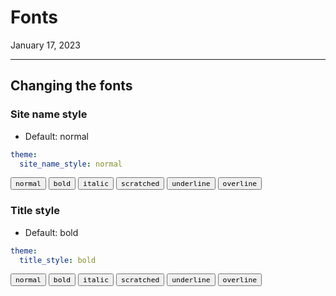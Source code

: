 # Fonts

January 17, 2023

---

## Changing the fonts

### Site name style

- Default: normal

```yml
theme:
  site_name_style: normal
```

<button style-site-name="normal">
    <code class="normal" style="background: var(--color-white) !important; color: #000000 !important;">normal</code>
</button>
<button style-site-name="bold">
    <code class="bold" style="background: var(--color-white) !important; color: #000000 !important;">bold</code>
</button>
<button style-site-name="italic">
    <code class="italic" style="background: var(--color-white) !important; color: #000000 !important;">italic</code>
</button>
<button style-site-name="scratched">
    <code class="scratched" style="background: var(--color-white) !important; color: #000000 !important;">scratched</code>
</button>
<button style-site-name="underline">
    <code class="underline" style="background: var(--color-white) !important; color: #000000 !important;">underline</code>
</button>
<button style-site-name="overline">
    <code class="overline" style="background: var(--color-white) !important; color: #000000 !important;">overline</code>
</button>


### Title style

- Default: bold

```yml
theme:
  title_style: bold
```

<button style-title="normal">
    <code class="normal" style="background: var(--color-white) !important; color: #000000 !important;">normal</code>
</button>
<button style-title="bold">
    <code class="bold" style="background: var(--color-white) !important; color: #000000 !important;">bold</code>
</button>
<button style-title="italic">
    <code class="italic" style="background: var(--color-white) !important; color: #000000 !important;">italic</code>
</button>
<button style-title="scratched">
    <code class="scratched" style="background: var(--color-white) !important; color: #000000 !important;">scratched</code>
</button>
<button style-title="underline">
    <code class="underline" style="background: var(--color-white) !important; color: #000000 !important;">underline</code>
</button>
<button style-title="overline">
    <code class="overline" style="background: var(--color-white) !important; color: #000000 !important;">overline</code>
</button>
